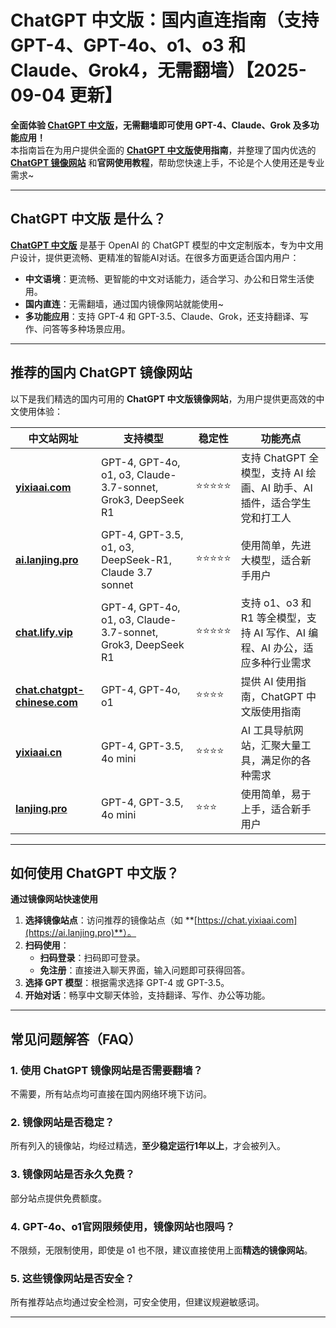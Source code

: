 # ChatGPT 中文版：国内直连指南（支持 GPT-4、GPT-4o、o1、o3 和 Claude、Grok4，无需翻墙）【2025-09-04 更新】       

**全面体验 [ChatGPT 中文版](https://ai.lanjing.pro)，无需翻墙即可使用 GPT-4、Claude、Grok 及多功能应用！**   
本指南旨在为用户提供全面的 **[ChatGPT 中文版](https://ai.lanjing.pro)使用指南**，并整理了国内优选的 [**ChatGPT 镜像网站**](https://xsimplechat.com) 和**官网使用教程**，帮助您快速上手，不论是个人使用还是专业需求~

---

## ChatGPT 中文版 是什么？

[**ChatGPT 中文版**](https://ai.lanjing.pro) 是基于 OpenAI 的 ChatGPT 模型的中文定制版本，专为中文用户设计，提供更流畅、更精准的智能AI对话。在很多方面更适合国内用户：

- **中文语境**：更流畅、更智能的中文对话能力，适合学习、办公和日常生活使用。
- **国内直连**：无需翻墙，通过国内镜像网站就能使用~
- **多功能应用**：支持 GPT-4 和 GPT-3.5、Claude、Grok，还支持翻译、写作、问答等多种场景应用。

---

## 推荐的国内 ChatGPT 镜像网站

以下是我们精选的国内可用的 **ChatGPT 中文版镜像网站**，为用户提供更高效的中文使用体验：

| 中文站网址                           | 支持模型                                     | 稳定性 | 功能亮点                                                       |
|--------------------------------------|--------------------------------------------|--------|--------------------------------------------------------------|
| **[yixiaai.com](https://xsimplechat.com)**   | GPT-4, GPT-4o, o1, o3, Claude-3.7-sonnet, Grok3, DeepSeek R1 | ⭐⭐⭐⭐⭐  | 支持 ChatGPT 全模型，支持 AI 绘画、AI 助手、AI 插件，适合学生党和打工人   |
| **[ai.lanjing.pro](https://ai.lanjing.pro)**  | GPT-4, GPT-3.5, o1, o3, DeepSeek-R1, Claude 3.7 sonnet  | ⭐⭐⭐⭐⭐  | 使用简单，先进大模型，适合新手用户          |
| **[chat.lify.vip](https://chat.yixiaai.com)**  | GPT-4, GPT-4o, o1, o3, Claude-3.7-sonnet, Grok3, DeepSeek R1 | ⭐⭐⭐⭐⭐  | 支持 o1、o3 和 R1 等全模型，支持 AI 写作、AI 编程、AI 办公，适应多种行业需求 |
| **[chat.chatgpt-chinese.com](https://chat.lanjingai.org)** | GPT-4, GPT-4o, o1                       | ⭐⭐⭐⭐   | 提供 AI 使用指南，ChatGPT 中文版使用指南                   |
| **[yixiaai.cn](https://yixiaai.cn)**          | GPT-4, GPT-3.5, 4o mini                 | ⭐⭐⭐⭐   | AI 工具导航网站，汇聚大量工具，满足你的各种需求               |
| **[lanjing.pro](https://lanjing.pro)**          | GPT-4, GPT-3.5, 4o mini                 | ⭐⭐⭐    | 使用简单，易于上手，适合新手用户                               |

---

## 如何使用 ChatGPT 中文版？

**通过镜像网站快速使用**

1. **选择镜像站点**：访问推荐的镜像站点（如 **[https://chat.yixiaai.com](https://ai.lanjing.pro)**）。
2. **扫码使用**：
   - **扫码登录**：扫码即可登录。
   - **免注册**：直接进入聊天界面，输入问题即可获得回答。
3. **选择 GPT 模型**：根据需求选择 GPT-4 或 GPT-3.5。
4. **开始对话**：畅享中文聊天体验，支持翻译、写作、办公等功能。

---

## 常见问题解答（FAQ）

### 1. 使用 ChatGPT 镜像网站是否需要翻墙？
不需要，所有站点均可直接在国内网络环境下访问。

### 2. 镜像网站是否稳定？
所有列入的镜像站，均经过精选，**至少稳定运行1年以上**，才会被列入。

### 3. 镜像网站是否永久免费？
部分站点提供免费额度。

### 4. GPT-4o、o1官网限频使用，镜像网站也限吗？
不限频，无限制使用，即使是 o1 也不限，建议直接使用上面**精选的镜像网站**。

### 5. 这些镜像网站是否安全？
所有推荐站点均通过安全检测，可安全使用，但建议规避敏感词。

---
